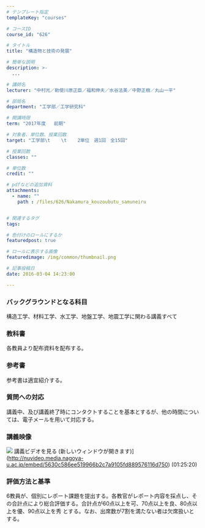 ```yaml
---
# テンプレート指定
templateKey: "courses"

# コースID
course_id: "626"

# タイトル
title: "構造物と技術の発展"

# 簡単な説明
description: >-
  ...

# 講師名
lecturer: "中村光／勅使川原正臣／福和伸夫／水谷法美／中野正樹／丸山一平"

# 部局名
department: "工学部／工学研究科"

# 開講時限
term: "2017年度	前期"

# 対象者、単位数、授業回数
target: "工学部\t    \t    2単位　週1回　全15回"

# 授業回数
classes: ""

# 単位数
credit: ""

# pdfなどの追加資料
attachments: 
  - name: "" 
    path : /files/626/Nakamura_kouzoubutu_samuneiru


# 関連するタグ
tags:

# 色付けのロールにするか
featuredpost: true

# ロールに表示する画像
featuredimage: /img/common/thumbnail.png

# 記事投稿日
date: 2016-03-04 14:23:00

---
```




### バックグラウンドとなる科目

構造工学、材料工学、水工学、地盤工学、地震工学に関わる講義すべて 

### 教科書

各教員より配布資料を配布する。

### 参考書

参考書は適宜紹介する。 

### 質問への対応

講義中、及び講義終了時にコンタクトすることを基本とするが、他の時間については、電子メールを用いて対応する。

### 講義映像


![](/files/626/Nakamura_kouzoubutu_samuneiru) 講義ビデオを見る (新しいウィンドウが開きます)](http://nuvideo.media.nagoya-u.ac.jp/embed/5630c586ee519966b2c7a9105fd889576116d750) (01:25:20)

### 評価方法と基準

6教員が、個別にレポート課題を提出する。各教官がレポート内容を採点し、その合計点により総合評価する。合計点が60点以上を可、70点以上を良、80点以上を優、90点以上を秀 とする。なお、出席数が7割を満たない者は欠席扱いとする。
